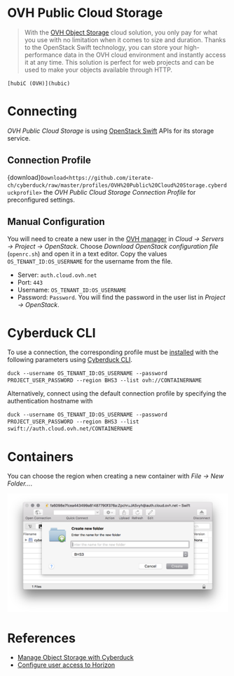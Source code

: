 OVH Public Cloud Storage
===

> With the [OVH Object Storage](https://www.ovh.com/us/public-cloud/storage/object-storage/) cloud solution, you only pay for what you use with no limitation when it comes to size and duration. Thanks to the OpenStack Swift technology, you can store your high-performance data in the OVH cloud environment and instantly access it at any time. This solution is perfect for web projects and can be used to make your objects available through HTTP.

```{seealso}
[hubiC (OVH)](hubic)
```

# Connecting

*OVH Public Cloud Storage* is using [OpenStack Swift](index.md) APIs for its storage service.

## Connection Profile

{download}`Download<https://github.com/iterate-ch/cyberduck/raw/master/profiles/OVH%20Public%20Cloud%20Storage.cyberduckprofile>`  the *OVH Public Cloud Storage Connection Profile* for preconfigured settings.

## Manual Configuration

You will need to create a new user in the [OVH manager](https://www.ovh.com/manager/cloud/) in *Cloud → Servers → Project → OpenStack*. Choose *Download OpenStack configuration file* (`openrc.sh`) and open it in a text editor. Copy the values `OS_TENANT_ID:OS_USERNAME` for the username from the file.

- Server: `auth.cloud.ovh.net`
- Port: `443`
- Username: `OS_TENANT_ID:OS_USERNAME`
- Password: `Password`. You will find the password in the user list in *Project → OpenStack*.

# Cyberduck CLI

To use a connection, the corresponding profile must be [installed](../../cli/index.md#profiles) with the following parameters using [Cyberduck CLI](https://duck.sh/).

	duck --username OS_TENANT_ID:OS_USERNAME --password PROJECT_USER_PASSWORD --region BHS3 --list ovh://CONTAINERNAME

Alternatively, connect using the default connection profile by specifying the authentication hostname with

	duck --username OS_TENANT_ID:OS_USERNAME --password PROJECT_USER_PASSWORD --region BHS3 --list swift://auth.cloud.ovh.net/CONTAINERNAME

# Containers

You can choose the region when creating a new container with *File → New Folder…*.

![OVH Public Cloud Storage](_images/OVH_Public_Cloud_Storage.png)

# References
- [Manage Object Storage with Cyberduck](https://docs.ovh.com/us/en/storage/manage_object_storage_with_cyberduck/)
- [Configure user access to Horizon](https://docs.ovh.com/us/en/public-cloud/configure_user_access_to_horizon/)